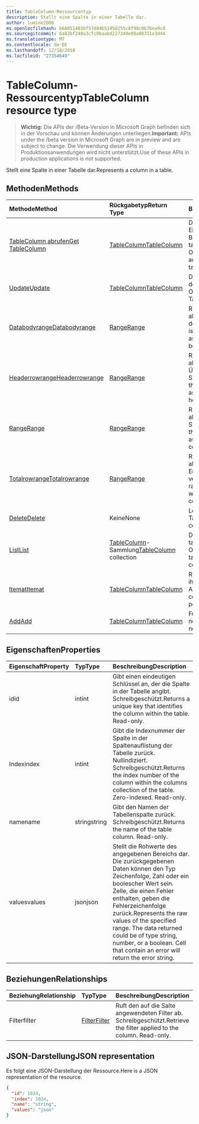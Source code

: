 ```yaml
---
title: TableColumn-Ressourcentyp
description: Stellt eine Spalte in einer Tabelle dar.
author: lumine2008
ms.openlocfilehash: b68051403bf57d84b51850255c8f98c0b76ea9c0
ms.sourcegitcommit: 6a82bf240a3cfc0baabd227349e08a08311e3d44
ms.translationtype: MT
ms.contentlocale: de-DE
ms.lasthandoff: 12/18/2018
ms.locfileid: "27354649"
---
```

# <a name="tablecolumn-resource-type"></a><span data-ttu-id="3bb6f-103">TableColumn-Ressourcentyp</span><span class="sxs-lookup"><span data-stu-id="3bb6f-103">TableColumn resource type</span></span>

> <span data-ttu-id="3bb6f-104">**Wichtig:** Die APIs der /Beta-Version in Microsoft Graph befinden sich in der Vorschau und können Änderungen unterliegen.</span><span class="sxs-lookup"><span data-stu-id="3bb6f-104">**Important:** APIs under the /beta version in Microsoft Graph are in preview and are subject to change.</span></span> <span data-ttu-id="3bb6f-105">Die Verwendung dieser APIs in Produktionsanwendungen wird nicht unterstützt.</span><span class="sxs-lookup"><span data-stu-id="3bb6f-105">Use of these APIs in production applications is not supported.</span></span>

<span data-ttu-id="3bb6f-106">Stellt eine Spalte in einer Tabelle dar.</span><span class="sxs-lookup"><span data-stu-id="3bb6f-106">Represents a column in a table.</span></span>


## <a name="methods"></a><span data-ttu-id="3bb6f-107">Methoden</span><span class="sxs-lookup"><span data-stu-id="3bb6f-107">Methods</span></span>

| <span data-ttu-id="3bb6f-108">Methode</span><span class="sxs-lookup"><span data-stu-id="3bb6f-108">Method</span></span>           | <span data-ttu-id="3bb6f-109">Rückgabetyp</span><span class="sxs-lookup"><span data-stu-id="3bb6f-109">Return Type</span></span>    |<span data-ttu-id="3bb6f-110">Beschreibung</span><span class="sxs-lookup"><span data-stu-id="3bb6f-110">Description</span></span>|
|:---------------|:--------|:----------|
|[<span data-ttu-id="3bb6f-111">TableColumn abrufen</span><span class="sxs-lookup"><span data-stu-id="3bb6f-111">Get TableColumn</span></span>](../api/tablecolumn-get.md) | [<span data-ttu-id="3bb6f-112">TableColumn</span><span class="sxs-lookup"><span data-stu-id="3bb6f-112">TableColumn</span></span>](tablecolumn.md) |<span data-ttu-id="3bb6f-113">Dient zum Lesen der Eigenschaften und der Beziehungen des tableColumn-Objekts.</span><span class="sxs-lookup"><span data-stu-id="3bb6f-113">Read properties and relationships of tableColumn object.</span></span>|
|[<span data-ttu-id="3bb6f-114">Update</span><span class="sxs-lookup"><span data-stu-id="3bb6f-114">Update</span></span>](../api/tablecolumn-update.md) | [<span data-ttu-id="3bb6f-115">TableColumn</span><span class="sxs-lookup"><span data-stu-id="3bb6f-115">TableColumn</span></span>](tablecolumn.md) |<span data-ttu-id="3bb6f-116">Dient zum Aktualisieren des TableColumn-Objekts.</span><span class="sxs-lookup"><span data-stu-id="3bb6f-116">Update TableColumn object.</span></span> |
|[<span data-ttu-id="3bb6f-117">Databodyrange</span><span class="sxs-lookup"><span data-stu-id="3bb6f-117">Databodyrange</span></span>](../api/tablecolumn-databodyrange.md)|[<span data-ttu-id="3bb6f-118">Range</span><span class="sxs-lookup"><span data-stu-id="3bb6f-118">Range</span></span>](range.md)|<span data-ttu-id="3bb6f-119">Ruft das Bereichsobjekt ab, das mit dem Datenteil der Spalte verknüpft ist.</span><span class="sxs-lookup"><span data-stu-id="3bb6f-119">Gets the range object associated with the data body of the column.</span></span>|
|[<span data-ttu-id="3bb6f-120">Headerrowrange</span><span class="sxs-lookup"><span data-stu-id="3bb6f-120">Headerrowrange</span></span>](../api/tablecolumn-headerrowrange.md)|[<span data-ttu-id="3bb6f-121">Range</span><span class="sxs-lookup"><span data-stu-id="3bb6f-121">Range</span></span>](range.md)|<span data-ttu-id="3bb6f-122">Ruft das Bereichsobjekt ab, das mit der Überschriftenzeile der Spalte verknüpft ist.</span><span class="sxs-lookup"><span data-stu-id="3bb6f-122">Gets the range object associated with the header row of the column.</span></span>|
|[<span data-ttu-id="3bb6f-123">Range</span><span class="sxs-lookup"><span data-stu-id="3bb6f-123">Range</span></span>](../api/tablecolumn-range.md)|[<span data-ttu-id="3bb6f-124">Range</span><span class="sxs-lookup"><span data-stu-id="3bb6f-124">Range</span></span>](range.md)|<span data-ttu-id="3bb6f-125">Ruft das Bereichsobjekt ab, das mit der gesamten Spalte verknüpft ist.</span><span class="sxs-lookup"><span data-stu-id="3bb6f-125">Gets the range object associated with the entire column.</span></span>|
|[<span data-ttu-id="3bb6f-126">Totalrowrange</span><span class="sxs-lookup"><span data-stu-id="3bb6f-126">Totalrowrange</span></span>](../api/tablecolumn-totalrowrange.md)|[<span data-ttu-id="3bb6f-127">Range</span><span class="sxs-lookup"><span data-stu-id="3bb6f-127">Range</span></span>](range.md)|<span data-ttu-id="3bb6f-128">Ruft das Bereichsobjekt ab, das mit der Ergebniszeile der Spalte verknüpft ist.</span><span class="sxs-lookup"><span data-stu-id="3bb6f-128">Gets the range object associated with the totals row of the column.</span></span>|
|[<span data-ttu-id="3bb6f-129">Delete</span><span class="sxs-lookup"><span data-stu-id="3bb6f-129">Delete</span></span>](../api/tablecolumn-delete.md)|<span data-ttu-id="3bb6f-130">Keine</span><span class="sxs-lookup"><span data-stu-id="3bb6f-130">None</span></span>|<span data-ttu-id="3bb6f-131">Löscht die Spalte aus der Tabelle.</span><span class="sxs-lookup"><span data-stu-id="3bb6f-131">Deletes the column from the table.</span></span>|
|[<span data-ttu-id="3bb6f-132">List</span><span class="sxs-lookup"><span data-stu-id="3bb6f-132">List</span></span>](../api/tablecolumn-list.md) | <span data-ttu-id="3bb6f-133">[TableColumn](tablecolumn.md)-Sammlung</span><span class="sxs-lookup"><span data-stu-id="3bb6f-133">[TableColumn](tablecolumn.md) collection</span></span> |<span data-ttu-id="3bb6f-134">Dient zum Abrufen der tableColumn-Objektsammlung.</span><span class="sxs-lookup"><span data-stu-id="3bb6f-134">Get tableColumn object collection.</span></span> |
|[<span data-ttu-id="3bb6f-135">Itemat</span><span class="sxs-lookup"><span data-stu-id="3bb6f-135">Itemat</span></span>](../api/tablecolumncollection-itemat.md)|[<span data-ttu-id="3bb6f-136">TableColumn</span><span class="sxs-lookup"><span data-stu-id="3bb6f-136">TableColumn</span></span>](tablecolumn.md)|<span data-ttu-id="3bb6f-137">Ruft eine Spalte anhand ihrer Position in der Auflistung ab.</span><span class="sxs-lookup"><span data-stu-id="3bb6f-137">Gets a column based on its position in the collection.</span></span>|
|[<span data-ttu-id="3bb6f-138">Add</span><span class="sxs-lookup"><span data-stu-id="3bb6f-138">Add</span></span>](../api/tablecolumncollection-add.md)|[<span data-ttu-id="3bb6f-139">TableColumn</span><span class="sxs-lookup"><span data-stu-id="3bb6f-139">TableColumn</span></span>](tablecolumn.md)|<span data-ttu-id="3bb6f-140">Fügt der Tabelle eine neue Spalte hinzu.</span><span class="sxs-lookup"><span data-stu-id="3bb6f-140">Adds a new column to the table.</span></span>|

## <a name="properties"></a><span data-ttu-id="3bb6f-141">Eigenschaften</span><span class="sxs-lookup"><span data-stu-id="3bb6f-141">Properties</span></span>
| <span data-ttu-id="3bb6f-142">Eigenschaft</span><span class="sxs-lookup"><span data-stu-id="3bb6f-142">Property</span></span>     | <span data-ttu-id="3bb6f-143">Typ</span><span class="sxs-lookup"><span data-stu-id="3bb6f-143">Type</span></span>   |<span data-ttu-id="3bb6f-144">Beschreibung</span><span class="sxs-lookup"><span data-stu-id="3bb6f-144">Description</span></span>|
|:---------------|:--------|:----------|
|<span data-ttu-id="3bb6f-145">id</span><span class="sxs-lookup"><span data-stu-id="3bb6f-145">id</span></span>|<span data-ttu-id="3bb6f-146">int</span><span class="sxs-lookup"><span data-stu-id="3bb6f-146">int</span></span>|<span data-ttu-id="3bb6f-p102">Gibt einen eindeutigen Schlüssel an, der die Spalte in der Tabelle angibt. Schreibgeschützt.</span><span class="sxs-lookup"><span data-stu-id="3bb6f-p102">Returns a unique key that identifies the column within the table. Read-only.</span></span>|
|<span data-ttu-id="3bb6f-149">Index</span><span class="sxs-lookup"><span data-stu-id="3bb6f-149">index</span></span>|<span data-ttu-id="3bb6f-150">int</span><span class="sxs-lookup"><span data-stu-id="3bb6f-150">int</span></span>|<span data-ttu-id="3bb6f-p103">Gibt die Indexnummer der Spalte in der Spaltenauflistung der Tabelle zurück. Nullindiziert. Schreibgeschützt.</span><span class="sxs-lookup"><span data-stu-id="3bb6f-p103">Returns the index number of the column within the columns collection of the table. Zero-indexed. Read-only.</span></span>|
|<span data-ttu-id="3bb6f-154">name</span><span class="sxs-lookup"><span data-stu-id="3bb6f-154">name</span></span>|<span data-ttu-id="3bb6f-155">string</span><span class="sxs-lookup"><span data-stu-id="3bb6f-155">string</span></span>|<span data-ttu-id="3bb6f-p104">Gibt den Namen der Tabellenspalte zurück. Schreibgeschützt.</span><span class="sxs-lookup"><span data-stu-id="3bb6f-p104">Returns the name of the table column. Read-only.</span></span>|
|<span data-ttu-id="3bb6f-158">values</span><span class="sxs-lookup"><span data-stu-id="3bb6f-158">values</span></span>|<span data-ttu-id="3bb6f-159">json</span><span class="sxs-lookup"><span data-stu-id="3bb6f-159">json</span></span>|<span data-ttu-id="3bb6f-p105">Stellt die Rohwerte des angegebenen Bereichs dar. Die zurückgegebenen Daten können den Typ Zeichenfolge, Zahl oder ein boolescher Wert sein. Zelle, die einen Fehler enthalten, geben die Fehlerzeichenfolge zurück.</span><span class="sxs-lookup"><span data-stu-id="3bb6f-p105">Represents the raw values of the specified range. The data returned could be of type string, number, or a boolean. Cell that contain an error will return the error string.</span></span>|

## <a name="relationships"></a><span data-ttu-id="3bb6f-163">Beziehungen</span><span class="sxs-lookup"><span data-stu-id="3bb6f-163">Relationships</span></span>
| <span data-ttu-id="3bb6f-164">Beziehung</span><span class="sxs-lookup"><span data-stu-id="3bb6f-164">Relationship</span></span> | <span data-ttu-id="3bb6f-165">Typ</span><span class="sxs-lookup"><span data-stu-id="3bb6f-165">Type</span></span>   |<span data-ttu-id="3bb6f-166">Beschreibung</span><span class="sxs-lookup"><span data-stu-id="3bb6f-166">Description</span></span>|
|:---------------|:--------|:----------|
|<span data-ttu-id="3bb6f-167">Filter</span><span class="sxs-lookup"><span data-stu-id="3bb6f-167">filter</span></span>|[<span data-ttu-id="3bb6f-168">Filter</span><span class="sxs-lookup"><span data-stu-id="3bb6f-168">Filter</span></span>](filter.md)|<span data-ttu-id="3bb6f-p106">Ruft den auf die Salte angewendeten Filter ab. Schreibgeschützt.</span><span class="sxs-lookup"><span data-stu-id="3bb6f-p106">Retrieve the filter applied to the column. Read-only.</span></span>|

## <a name="json-representation"></a><span data-ttu-id="3bb6f-171">JSON-Darstellung</span><span class="sxs-lookup"><span data-stu-id="3bb6f-171">JSON representation</span></span>

<span data-ttu-id="3bb6f-172">Es folgt eine JSON-Darstellung der Ressource.</span><span class="sxs-lookup"><span data-stu-id="3bb6f-172">Here is a JSON representation of the resource.</span></span>

<!-- {
  "blockType": "resource",
  "optionalProperties": [

  ],
  "@odata.type": "microsoft.graph.tableColumn"
}-->

```json
{
  "id": 1024,
  "index": 1024,
  "name": "string",
  "values": "json"
}

```

<!-- uuid: 8fcb5dbc-d5aa-4681-8e31-b001d5168d79
2015-10-25 14:57:30 UTC -->
<!-- {
  "type": "#page.annotation",
  "description": "TableColumn resource",
  "keywords": "",
  "section": "documentation",
  "tocPath": ""
}-->